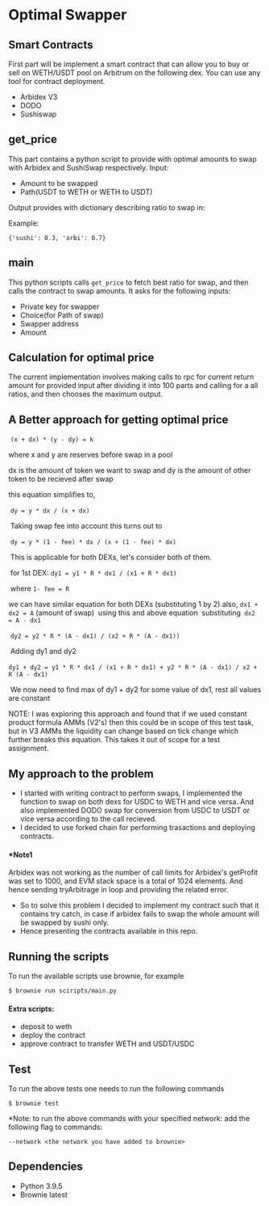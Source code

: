 # Optimal Swapper
## Smart Contracts 
First part will be implement a smart contract that can allow you to buy or sell on
WETH/USDT pool on Arbitrum on the following dex. You can use any tool for contract
deployment.
- Arbidex V3
- DODO
- Sushiswap

## get_price
This part contains a python script to provide with optimal amounts to swap with Arbidex and SushiSwap respectively.
Input:
- Amount to be swapped
- Path(USDT to WETH or WETH to USDT)

Output provides with dictionary describing ratio to swap in:

Example:
```
{'sushi': 0.3, 'arbi': 0.7}
```

## main
This python scripts calls `get_price` to fetch best ratio for swap, and then calls the contract to swap amounts.
It asks for the following inputs:
- Private key for swapper
- Choice(for Path of swap)
- Swapper address
- Amount

## Calculation for optimal price
The current implementation involves making calls to rpc for current return amount for provided input after dividing it into 100 parts and calling for a all ratios, and then chooses the maximum output.

## A Better approach for getting optimal price
​
`(x + dx) * (y - dy) = k`

where x and y are reserves before swap in a pool

dx is the amount of token we want to swap and dy is the amount of other token to be recieved after swap
​

this equation simplifies to,

​
`dy = y * dx / (x + dx)`

​
Taking swap fee into account this turns out to

​
`dy = y * (1 - fee) * dx / (x + (1 - fee) * dx)`

​
This is applicable for both DEXs, let's consider both of them.

​
for 1st DEX: `dy1 = y1 * R * dx1 / (x1 + R * dx1)`

​
where `1- fee = R`

we can have similar equation for both DEXs (substituting 1 by 2).
​also, `dx1 + dx2 = A` (amount of swap)
​
using this and above equation
​
substituting` dx2 = A - dx1`

​
`dy2 = y2 * R * (A - dx1) / (x2 + R * (A - dx1))`

​
Adding dy1 and dy2

​
`dy1 + dy2 = y1 * R * dx1 / (x1 + R * dx1) + y2 * R * (A - dx1) / x2 + R (A - dx1)`

​
We now need to find max of dy1 + dy2 for some value of dx1, rest all values are constant
​

NOTE: I was exploring this approach and found that if we used constant product formula AMMs (V2's) then this could be in scope of this test task, but in V3 AMMs the liquidity can change based on tick change which further breaks this equation. This takes it out of scope for a test assignment.

## My approach to the problem
- I started with writing contract to perform swaps, I implemented the function to swap on both dexs for USDC to WETH and vice versa. And also implemented DODO swap for conversion from USDC to USDT or vice versa according to the call recieved.
- I decided to use forked chain for performing trasactions and deploying contracts.

#### *Note1
Arbidex was not working as the number of call limits for Arbidex's getProfit was set to 1000, and EVM stack space is a total of 1024 elements. And hence sending tryArbitrage in loop and providing the related error.

- So to solve this problem I decided to implement my contract such that it contains try catch, in case if arbidex fails to swap the whole amount will be swapped by sushi only.
- Hence presenting the contracts available in this repo.

## Running the scripts
To run the available scripts use brownie, for example
```
$ brownie run sciripts/main.py
```
#### Extra scripts:
- deposit to weth
- deploy the contract
- approve contract to transfer WETH and USDT/USDC

## Test
To run the above tests one needs to run the following commands
```
$ brownie test
```

*Note: to run the above commands with your specified network: add the following flag to commands:
```
--network <the network you have added to brownie>
```

## Dependencies
- Python 3.9.5
- Brownie latest